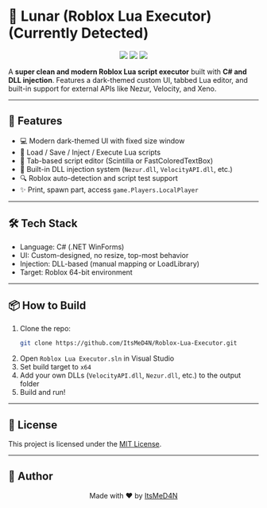 # 🌙 Lunar (Roblox Lua Executor) (Currently Detected)

<p align="center">
  <img src="https://img.shields.io/github/stars/ItsMeD4N/Roblox-Lua-Executor?style=for-the-badge"/>
  <img src="https://img.shields.io/github/license/ItsMeD4N/Roblox-Lua-Executor?style=for-the-badge"/>
  <img src="https://img.shields.io/github/last-commit/ItsMeD4N/Roblox-Lua-Executor?style=for-the-badge"/>
</p>

A **super clean and modern Roblox Lua script executor** built with **C# and DLL injection**. Features a dark-themed custom UI, tabbed Lua editor, and built-in support for external APIs like Nezur, Velocity, and Xeno.

---

## 🚀 Features

- 💻 Modern dark-themed UI with fixed size window
- 📂 Load / Save / Inject / Execute Lua scripts
- 🧠 Tab-based script editor (Scintilla or FastColoredTextBox)
- 🔐 Built-in DLL injection system (`Nezur.dll`, `VelocityAPI.dll`, etc.)
- 🔍 Roblox auto-detection and script test support
- ✨ Print, spawn part, access `game.Players.LocalPlayer`

---

## 🛠️ Tech Stack

- Language: C# (.NET WinForms)
- UI: Custom-designed, no resize, top-most behavior
- Injection: DLL-based (manual mapping or LoadLibrary)
- Target: Roblox 64-bit environment

---

## 📦 How to Build

1. Clone the repo:
   ```bash
   git clone https://github.com/ItsMeD4N/Roblox-Lua-Executor.git
   ```
2. Open `Roblox Lua Executor.sln` in Visual Studio
3. Set build target to `x64`
4. Add your own DLLs (`VelocityAPI.dll`, `Nezur.dll`, etc.) to the output folder
5. Build and run!

---

## 📜 License

This project is licensed under the [MIT License](LICENSE).

---

## 👑 Author

<p align="center">
  Made with ❤️ by <a href="https://github.com/ItsMeD4N">ItsMeD4N</a>
</p>
